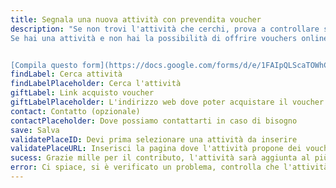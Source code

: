 ```yaml
---
title: Segnala una nuova attività con prevendita voucher
description: "Se non trovi l'attività che cerchi, prova a controllare su google maps il nome corretto. as
Se hai una attività e non hai la possibilità di offrire vouchers online, stiamo cercando una soluzione anche per questo. 


[Compila questo form](https://docs.google.com/forms/d/e/1FAIpQLScaTOWhCVtAa641_-dnWr_9OJ-sfGK0QO7sF_MTioPZPD9RtA/viewform), ti contatteremo appena avremo individuato la scelta migliore"
findLabel: Cerca attività
findLabelPlaceholder: Cerca l'attività
giftLabel: Link acquisto voucher
giftLabelPlaceholder: L'indirizzo web dove poter acquistare il voucher
contact: Contatto (opzionale)
contactPlaceholder: Dove possiamo contattarti in caso di bisogno
save: Salva
validatePlaceID: Devi prima selezionare una attività da inserire
validatePlaceURL: Inserisci la pagina dove l'attività propone dei voucher
sucess: Grazie mille per il contributo, l'attività sarà aggiunta al più presto
error: Ci spiace, si è verificato un problema, controlla che l'attività non sia già presente
---
```

